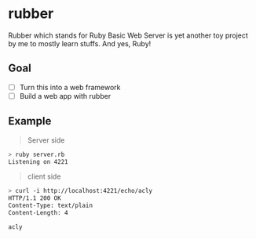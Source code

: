 # rubber
Rubber which stands for Ruby Basic Web Server is yet another toy project by me to mostly learn stuffs. And yes, Ruby!

## Goal
- [ ] Turn this into a web framework
- [ ] Build a web app with rubber

## Example
>Server side
```bash
> ruby server.rb
Listening on 4221
```

>client side
```bash
> curl -i http://localhost:4221/echo/acly
HTTP/1.1 200 OK
Content-Type: text/plain
Content-Length: 4

acly
```